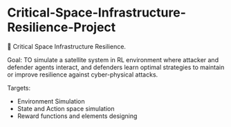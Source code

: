 # Critical-Space-Infrastructure-Resilience-Project
🚀 Critical Space Infrastructure Resilience.

Goal:
TO simulate a satellite system in RL environment where attacker and defender agents interact, and defenders learn optimal strategies to maintain or improve resilience against cyber-physical attacks.

Targets: 
* Environment Simulation
* State and Action space simulation
* Reward functions and elements designing

